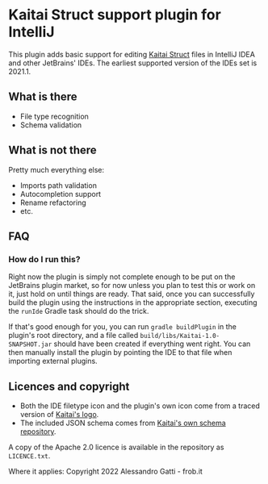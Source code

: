 # Kaitai Struct support plugin for IntelliJ

This plugin adds basic support for editing [Kaitai Struct](https://kaitai.io) files in IntelliJ IDEA and other
JetBrains' IDEs. The earliest supported version of the IDEs set is 2021.1.

## What is there

* File type recognition
* Schema validation

## What is not there

Pretty much everything else:

* Imports path validation
* Autocompletion support
* Rename refactoring
* etc.

## FAQ

### How do I run this?

Right now the plugin is simply not complete enough to be put on the JetBrains plugin market, so for now unless you plan
to test this or work on it, just hold on until things are ready. That said, once you can successfully build the plugin
using the instructions in the appropriate section, executing the `runIde` Gradle task should do the trick.

If that's good enough for you, you can run `gradle buildPlugin` in the plugin's root directory, and a file called
`build/libs/Kaitai-1.0-SNAPSHOT.jar` should have been created if everything went right. You can then manually install
the plugin by pointing the IDE to that file when importing external plugins.

## Licences and copyright

* Both the IDE filetype icon and the plugin's own icon come from a traced version
  of [Kaitai's logo](https://kaitai.io/img/kaitai_16x_dark.png).
* The included JSON schema comes from [Kaitai's own schema repository](https://github.com/kaitai-io/ksy_schema).

A copy of the Apache 2.0 licence is available in the repository as `LICENCE.txt`.

Where it applies: Copyright 2022 Alessandro Gatti - frob.it
